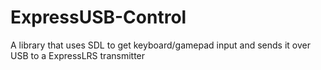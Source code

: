 # ExpressUSB-Control
A library that uses SDL to get keyboard/gamepad input and sends it over USB to a ExpressLRS transmitter
